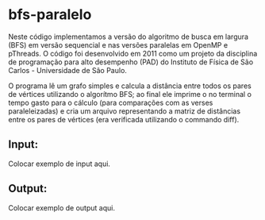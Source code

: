 # bfs-paralelo

Neste código implementamos a versão do algoritmo de busca em largura (BFS) em versão sequencial e nas versões paralelas em OpenMP e pThreads.
O código foi desenvolvido em 2011 como um projeto da disciplina de programação para alto desempenho (PAD) do Instituto de Física de São Carlos - Universidade de Sâo Paulo.

O programa lê um grafo simples e calcula a distância entre todos os pares de vértices utilizando o algorítmo BFS; ao final ele imprime o no terminal o tempo gasto para o cálculo (para comparações com as verses paraleleizadas) e cria um arquivo representando a matriz de distâncias entre os pares de vértices (era verificada utilizando o commando diff).


## Input:
Colocar exemplo de input aqui.

## Output:
Colocar exemplo de output aqui.
